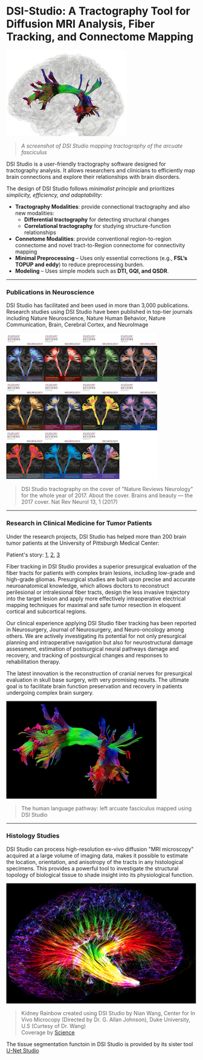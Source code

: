 # DSI-Studio: A Tractography Tool for Diffusion MRI Analysis, Fiber Tracking, and Connectome Mapping
 
![image](/images/dsi_studio2.jfif)
> *A screenshot of DSI Studio mapping tractography of the arcuate fasciculus*

DSI Studio is a user-friendly tractography software designed for tractography analysis. It allows researchers and clinicians to efficiently map brain connections and explore their relationships with brain disorders.  

The design of DSI Studio follows *minimalist principle* and prioritizes *simplicity, efficiency, and adaptability*:  

- **Tractography Modalities**: provide connectional tractography and also new modalities:
  - **Differential tractography** for detecting structural changes  
  - **Correlational tractography** for studying structure-function relationships  
- **Connetome Modalities**: provide conventional region-to-region connectome and novel tract-to-Region connectome for connectivity mapping
- **Minimal Preprocessing** – Uses only essential corrections (e.g., **FSL’s TOPUP and eddy**) to reduce preprocessing burden.  
- **Modeling** – Uses simple models such as **DTI, GQI, and QSDR**.

---

### Publications in Neuroscience

DSI Studio has facilitated and been used in more than 3,000 publications. Research studies using DSI Studio have been published in top-tier journals including Nature Neuroscience, Nature Human Behavior, Nature Communication, Brain, Cerebral Cortex, and NeuroImage 

![image](/images/nat_rev_neuro.png)
> DSI Studio tractography on the cover of "Nature Reviews Neurology" for the whole year of 2017. 
> About the cover. Brains and beauty — the 2017 cover. Nat Rev Neurol 13, 1 (2017)

---

### Research in Clinical Medicine for Tumor Patients

Under the research projects, DSI Studio has helped more than 200 brain tumor patients at the University of Pittsburgh Medical Center:

Patient's story: [1](https://www.youtube.com/watch?v=gEZlzkxb-LE), [2](https://www.youtube.com/watch?v=vULJxiuO6lo), [3](https://www.youtube.com/watch?v=7WQ-Dej4_dM)

Fiber tracking in DSI Studio provides a superior presurgical evaluation of the fiber tracts for patients with complex brain lesions, including low-grade and high-grade gliomas. Presurgical studies are built upon precise and accurate neuroanatomical knowledge, which allows doctors to reconstruct perilesional or intralesional fiber tracts, design the less invasive trajectory into the target lesion and apply more effectively intraoperative electrical mapping techniques for maximal and safe tumor resection in eloquent cortical and subcortical regions. 

Our clinical experience applying DSI Studio fiber tracking has been reported in Neurosurgery, Journal of Neurosurgery, and Neuro-oncology among others. We are actively investigating its potential for not only presurgical planning and intraoperative navigation but also for neurostructural damage assessment, estimation of postsurgical neural pathways damage and recovery, and tracking of postsurgical changes and responses to rehabilitation therapy.

The latest innovation is the reconstruction of cranial nerves for presurgical evaluation in skull base surgery, with very promising results. The ultimate goal is to facilitate brain function preservation and recovery in patients undergoing complex brain surgery.

![image](/images/af.png)
> The human language pathway: left arcuate fasciculus mapped using DSI Studio

---

### Histology Studies

DSI Studio can process high-resolution ex-vivo diffusion "MRI microscopy" acquired at a large volume of imaging data, makes it possible to estimate the location, orientation, and anisotropy of the tracts in any histological specimens. This provides a powerful tool to investigate the structural topology of biological tissue to shade insight into its physiological function.

![Kidney rainbow](/images/KidneyRainbow.png)
> Kidney Rainbow created using DSI Studio by Nian Wang, Center for In Vivo Microcopy (Directed by Dr. G. Allan Johnson), Duke University, U.S (Curtesy of Dr. Wang) <br>
> Coverage by [Science](https://science.sciencemag.org/content/363/6427/564)

The tissue segmentation functoin in DSI Studio is provided by its sister tool [U-Net Studio](https://unet-studio.labsolver.org)
